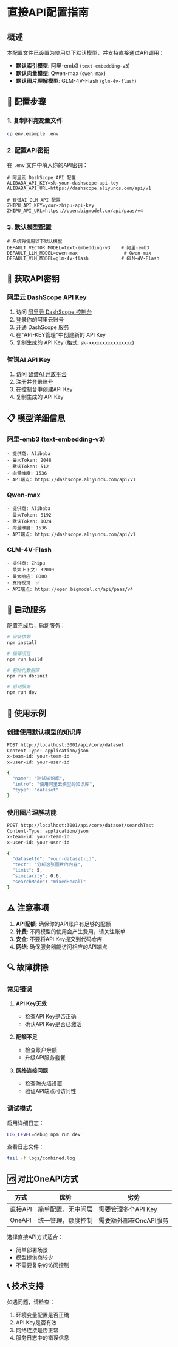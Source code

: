 # 直接API配置指南

## 概述

本配置文件已设置为使用以下默认模型，并支持直接通过API调用：

- **默认索引模型**: 阿里-emb3 (`text-embedding-v3`)
- **默认向量模型**: Qwen-max (`qwen-max`)  
- **默认图片理解模型**: GLM-4V-Flash (`glm-4v-flash`)

## 🔧 配置步骤

### 1. 复制环境变量文件
```bash
cp env.example .env
```

### 2. 配置API密钥

在 `.env` 文件中填入你的API密钥：

```env
# 阿里云 DashScope API 配置
ALIBABA_API_KEY=sk-your-dashscope-api-key
ALIBABA_API_URL=https://dashscope.aliyuncs.com/api/v1

# 智谱AI GLM API 配置  
ZHIPU_API_KEY=your-zhipu-api-key
ZHIPU_API_URL=https://open.bigmodel.cn/api/paas/v4
```

### 3. 默认模型配置
```env
# 系统将使用以下默认模型
DEFAULT_VECTOR_MODEL=text-embedding-v3    # 阿里-emb3
DEFAULT_LLM_MODEL=qwen-max                 # Qwen-max  
DEFAULT_VLM_MODEL=glm-4v-flash            # GLM-4V-Flash
```

## 🔑 获取API密钥

### 阿里云 DashScope API Key

1. 访问 [阿里云 DashScope 控制台](https://dashscope.console.aliyun.com/)
2. 登录你的阿里云账号
3. 开通 DashScope 服务
4. 在"API-KEY管理"中创建新的 API Key
5. 复制生成的 API Key (格式: `sk-xxxxxxxxxxxxxxxx`)

### 智谱AI API Key

1. 访问 [智谱AI 开放平台](https://open.bigmodel.cn/)
2. 注册并登录账号
3. 在控制台中创建API Key
4. 复制生成的 API Key

## 📋 模型详细信息

### 阿里-emb3 (text-embedding-v3)
```
- 提供商: Alibaba
- 最大Token: 2048
- 默认Token: 512
- 向量维度: 1536
- API端点: https://dashscope.aliyuncs.com/api/v1
```

### Qwen-max
```  
- 提供商: Alibaba
- 最大Token: 8192
- 默认Token: 1024
- 向量维度: 1536
- API端点: https://dashscope.aliyuncs.com/api/v1
```

### GLM-4V-Flash
```
- 提供商: Zhipu
- 最大上下文: 32000
- 最大响应: 8000
- 支持视觉: ✅
- API端点: https://open.bigmodel.cn/api/paas/v4
```

## 🚀 启动服务

配置完成后，启动服务：

```bash
# 安装依赖
npm install

# 编译项目
npm run build

# 初始化数据库
npm run db:init

# 启动服务
npm run dev
```

## 📝 使用示例

### 创建使用默认模型的知识库

```bash
POST http://localhost:3001/api/core/dataset
Content-Type: application/json
x-team-id: your-team-id
x-user-id: your-user-id

{
  "name": "测试知识库",
  "intro": "使用阿里云模型的知识库",
  "type": "dataset"
}
```

### 使用图片理解功能

```bash
POST http://localhost:3001/api/core/dataset/searchTest
Content-Type: application/json
x-team-id: your-team-id
x-user-id: your-user-id

{
  "datasetId": "your-dataset-id",
  "text": "分析这张图片的内容",
  "limit": 5,
  "similarity": 0.6,
  "searchMode": "mixedRecall"
}
```

## ⚠️ 注意事项

1. **API配额**: 确保你的API账户有足够的配额
2. **计费**: 不同模型的使用会产生费用，请关注账单
3. **安全**: 不要将API Key提交到代码仓库
4. **网络**: 确保服务器能访问相应的API端点

## 🔍 故障排除

### 常见错误

1. **API Key无效**
   - 检查API Key是否正确
   - 确认API Key是否已激活

2. **配额不足**
   - 检查账户余额
   - 升级API服务套餐

3. **网络连接问题**
   - 检查防火墙设置
   - 验证API端点可访问性

### 调试模式

启用详细日志：
```bash
LOG_LEVEL=debug npm run dev
```

查看日志文件：
```bash
tail -f logs/combined.log
```

## 🆚 对比OneAPI方式

| 方式 | 优势 | 劣势 |
|------|------|------|
| 直接API | 简单配置，无中间层 | 需要管理多个API Key |
| OneAPI | 统一管理，额度控制 | 需要额外部署OneAPI服务 |

选择直接API方式适合：
- 简单部署场景
- 模型提供商较少
- 不需要复杂的访问控制

## 📞 技术支持

如遇问题，请检查：
1. 环境变量配置是否正确
2. API Key是否有效
3. 网络连接是否正常
4. 服务日志中的错误信息
